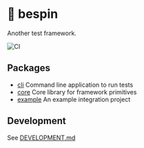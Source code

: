 # 🌌 bespin

Another test framework.

![CI](https://github.com/testingrequired/bespin/workflows/CI/badge.svg)

## Packages

- [cli](./packages/cli) Command line application to run tests
- [core](./packages/core) Core library for framework primitives
- [example](./packages/example) An example integration project

## Development

See [DEVELOPMENT.md](./DEVELOPMENT.md)
